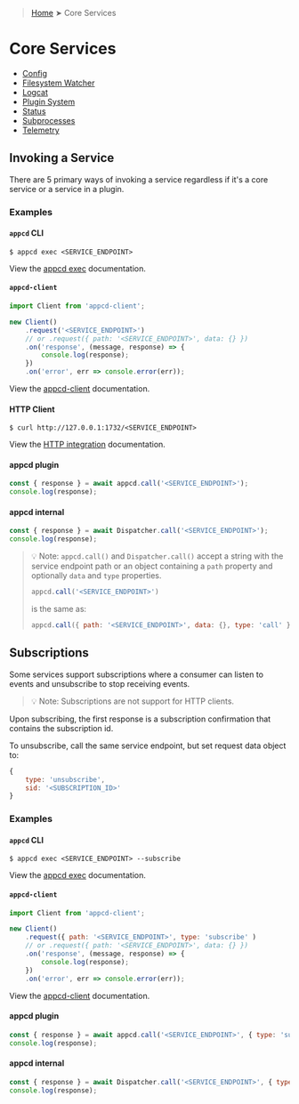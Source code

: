 > [Home](../README.md) ➤ Core Services

# Core Services

 * [Config](config.md)
 * [Filesystem Watcher](fswatch.md)
 * [Logcat](logcat.md)
 * [Plugin System](plugin.md)
 * [Status](status.md)
 * [Subprocesses](subprocess.md)
 * [Telemetry](telemetry.md)

## Invoking a Service

There are 5 primary ways of invoking a service regardless if it's a core service or a service in a
plugin.

### Examples

#### `appcd` CLI

```
$ appcd exec <SERVICE_ENDPOINT>
```

View the [appcd exec](../CLI/exec.md) documentation.

#### `appcd-client`

```js
import Client from 'appcd-client';

new Client()
    .request('<SERVICE_ENDPOINT>')
    // or .request({ path: '<SERVICE_ENDPOINT>', data: {} })
    .on('response', (message, response) => {
        console.log(response);
    })
    .on('error', err => console.error(err));
```

View the [appcd-client](../Integration/Nodejs.md) documentation.

#### HTTP Client

```
$ curl http://127.0.0.1:1732/<SERVICE_ENDPOINT>
```

View the [HTTP integration](../Integration/HTTP.md) documentation.

#### appcd plugin

```js
const { response } = await appcd.call('<SERVICE_ENDPOINT>');
console.log(response);
```

#### appcd internal

```js
const { response } = await Dispatcher.call('<SERVICE_ENDPOINT>');
console.log(response);
```

> :bulb: Note: `appcd.call()` and `Dispatcher.call()` accept a string with the service endpoint
> path or an object containing a `path` property and optionally `data` and `type` properties.
>
> ```js
> appcd.call('<SERVICE_ENDPOINT>')
> ```
>
> is the same as:
>
> ```js
> appcd.call({ path: '<SERVICE_ENDPOINT>', data: {}, type: 'call' })
> ```

## Subscriptions

Some services support subscriptions where a consumer can listen to events and unsubscribe to stop
receiving events.

> :bulb: Note: Subscriptions are not support for HTTP clients.

Upon subscribing, the first response is a subscription confirmation that contains the subscription
id.

To unsubscribe, call the same service endpoint, but set request data object to:

```js
{
    type: 'unsubscribe',
    sid: '<SUBSCRIPTION_ID>'
}
```

### Examples

#### `appcd` CLI

```
$ appcd exec <SERVICE_ENDPOINT> --subscribe
```

View the [appcd exec](../CLI/exec.md) documentation.

#### `appcd-client`

```js
import Client from 'appcd-client';

new Client()
    .request({ path: '<SERVICE_ENDPOINT>', type: 'subscribe' )
    // or .request({ path: '<SERVICE_ENDPOINT>', data: {} })
    .on('response', (message, response) => {
        console.log(response);
    })
    .on('error', err => console.error(err));
```

View the [appcd-client](../Integration/Nodejs.md) documentation.

#### appcd plugin

```js
const { response } = await appcd.call('<SERVICE_ENDPOINT>', { type: 'subscribe' });
console.log(response);
```

#### appcd internal

```js
const { response } = await Dispatcher.call('<SERVICE_ENDPOINT>', { type: 'subscribe' });
console.log(response);
```
